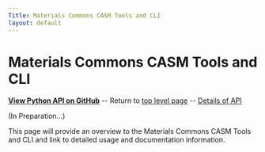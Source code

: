 ```yaml
---
Title: Materials Commons CASM Tools and CLI
layout: default
---
```


Materials Commons CASM Tools and CLI
============================
**[View Python API on GitHub](https://github.com/materials-commons/mcapi/tree/master/python)**
-- Return to [top level page](../) -- [Details of API](sphinx/html)

(In Preparation...)

This page will provide an overview to the Materials Commons CASM Tools and CLI
and link to detailed usage and documentation information.